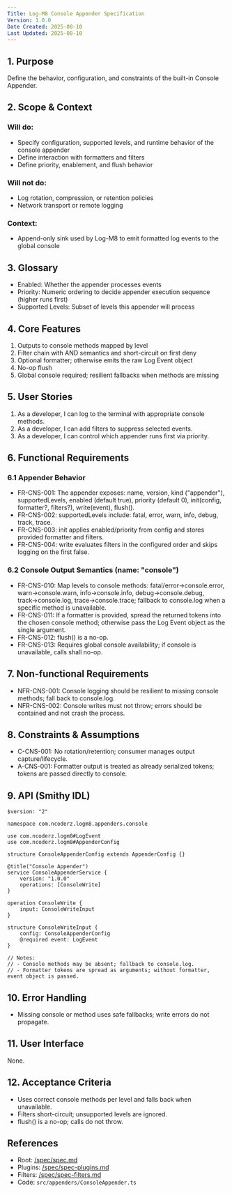 ```yaml
---
Title: Log-M8 Console Appender Specification
Version: 1.0.0
Date Created: 2025-08-10
Last Updated: 2025-08-10
---
```


## 1. Purpose

Define the behavior, configuration, and constraints of the built-in Console Appender.

## 2. Scope & Context

### Will do:
- Specify configuration, supported levels, and runtime behavior of the console appender
- Define interaction with formatters and filters
- Define priority, enablement, and flush behavior

### Will not do:
- Log rotation, compression, or retention policies
- Network transport or remote logging

### Context:
- Append-only sink used by Log-M8 to emit formatted log events to the global console

## 3. Glossary

- Enabled: Whether the appender processes events
- Priority: Numeric ordering to decide appender execution sequence (higher runs first)
- Supported Levels: Subset of levels this appender will process

## 4. Core Features

1. Outputs to console methods mapped by level
2. Filter chain with AND semantics and short-circuit on first deny
3. Optional formatter; otherwise emits the raw Log Event object
4. No-op flush
5. Global console required; resilient fallbacks when methods are missing

## 5. User Stories

1. As a developer, I can log to the terminal with appropriate console methods.
2. As a developer, I can add filters to suppress selected events.
3. As a developer, I can control which appender runs first via priority.

## 6. Functional Requirements

### 6.1 Appender Behavior
- FR-CNS-001: The appender exposes: name, version, kind ("appender"), supportedLevels, enabled (default true), priority (default 0), init(config, formatter?, filters?), write(event), flush().
- FR-CNS-002: supportedLevels include: fatal, error, warn, info, debug, track, trace.
- FR-CNS-003: init applies enabled/priority from config and stores provided formatter and filters.
- FR-CNS-004: write evaluates filters in the configured order and skips logging on the first false.

### 6.2 Console Output Semantics (name: "console")
- FR-CNS-010: Map levels to console methods: fatal/error→console.error, warn→console.warn, info→console.info, debug→console.debug, track→console.log, trace→console.trace; fallback to console.log when a specific method is unavailable.
- FR-CNS-011: If a formatter is provided, spread the returned tokens into the chosen console method; otherwise pass the Log Event object as the single argument.
- FR-CNS-012: flush() is a no-op.
- FR-CNS-013: Requires global console availability; if console is unavailable, calls shall no-op.

## 7. Non-functional Requirements

- NFR-CNS-001: Console logging should be resilient to missing console methods; fall back to console.log.
- NFR-CNS-002: Console writes must not throw; errors should be contained and not crash the process.

## 8. Constraints & Assumptions

- C-CNS-001: No rotation/retention; consumer manages output capture/lifecycle.
- A-CNS-001: Formatter output is treated as already serialized tokens; tokens are passed directly to console.

## 9. API (Smithy IDL)

```smithy
$version: "2"

namespace com.ncoderz.logm8.appenders.console

use com.ncoderz.logm8#LogEvent
use com.ncoderz.logm8#AppenderConfig

structure ConsoleAppenderConfig extends AppenderConfig {}

@title("Console Appender")
service ConsoleAppenderService {
    version: "1.0.0"
    operations: [ConsoleWrite]
}

operation ConsoleWrite {
    input: ConsoleWriteInput
}

structure ConsoleWriteInput {
    config: ConsoleAppenderConfig
    @required event: LogEvent
}

// Notes:
// - Console methods may be absent; fallback to console.log.
// - Formatter tokens are spread as arguments; without formatter, event object is passed.
```

## 10. Error Handling

- Missing console or method uses safe fallbacks; write errors do not propagate.

## 11. User Interface

None.

## 12. Acceptance Criteria

- Uses correct console methods per level and falls back when unavailable.
- Filters short-circuit; unsupported levels are ignored.
- flush() is a no-op; calls do not throw.

## References

- Root: [/spec/spec.md](/spec/spec.md)
- Plugins: [/spec/spec-plugins.md](/spec/spec-plugins.md)
- Filters: [/spec/spec-filters.md](/spec/spec-filters.md)
- Code: `src/appenders/ConsoleAppender.ts`
